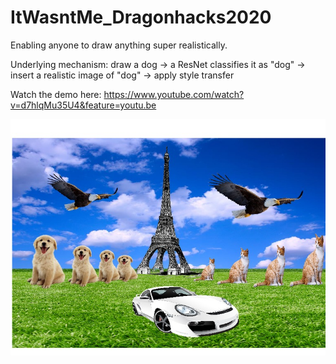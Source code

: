 # ItWasntMe_Dragonhacks2020
Enabling anyone to draw anything super realistically.

Underlying mechanism: draw a dog -> a ResNet classifies it as "dog" -> insert a realistic image of "dog" -> apply style transfer

Watch the demo here: https://www.youtube.com/watch?v=d7hlqMu35U4&feature=youtu.be

[![Watch the video](https://github.com/kc3222/ItWasntMe_Dragonhacks2020/blob/master/write%20a%20painting.jpg)](https://www.youtube.com/watch?v=d7hlqMu35U4&feature=youtu.be)
